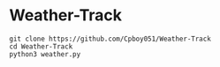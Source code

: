 # Weather-Track
```
git clone https://github.com/Cpboy051/Weather-Track
cd Weather-Track
python3 weather.py
```
